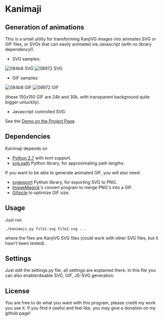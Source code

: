 # Kanimaji #

## Generation of animations ##

This is a small utility for transforming KanjiVG images into animates SVG or GIF files, or SVGs that can easily animated via Javascript (with no library dependency!).

 * SVG samples:

![084b8 SVG](http://maurimo.github.io/kanimaji/samples/084b8_anim.svg)
![08972 SVG](http://maurimo.github.io/kanimaji/samples/08972_anim.svg)

 * GIF samples:

![084b8 GIF](http://maurimo.github.io/kanimaji/samples/084b8_anim.gif)
![08972 GIF](http://maurimo.github.io/kanimaji/samples/08972_anim.gif)

(these 150x150 GIF are 24k and 30k. with transparent background quite bigger unluckily).

 * Javascript controlled SVG:

See the [Demo on the Project Page](http://maurimo.github.io/kanimaji/index.html).

## Dependencies ##

Kanimaji depends on
 * [Python 2.7]() with lxml support.
 * [svg.path](https://pypi.python.org/pypi/svg.path) Python library, for approximating path lengths.

If you want to be able to generate animated GIF, you will also need:
 * [svgexport](https://github.com/shakiba/svgexport) Python library, for exporting SVG to PNG.
 * [ImageMagick](www.imagemagick.org)'s convert program to merge PNG's into a GIF.
 * [Gifsicle](https://www.lcdf.org/gifsicle/) to optimize GIF size.

## Usage ##

Just run
```
./kanimaji.py file1.svg file2.svg ...
```
where the files are KanjiVG SVG files (could work with other SVG files, but it hasn't been tested).

## Settings ##

Just edit the settings.py file, all settings are explained there. In this file you can also enable/disable SVG, GIF, JS-SVG generation.

## License ##

You are free to do what you want with this program, please credit my work you use it.
If you find it useful and feel like, you may give a donation on my github page!
